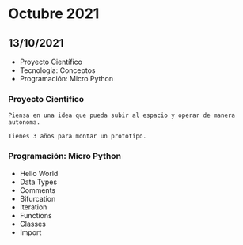 # Octubre 2021

## 13/10/2021

- Proyecto Científico
- Tecnologia: Conceptos
- Programación: Micro Python

### Proyecto Cientifico

```
Piensa en una idea que pueda subir al espacio y operar de manera autonoma.

Tienes 3 años para montar un prototipo.
```

### Programación: Micro Python

- Hello World
- Data Types
- Comments
- Bifurcation
- Iteration
- Functions
- Classes
- Import
